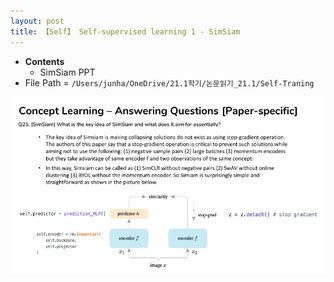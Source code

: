 ```yaml
---
layout: post
title: 【Self】 Self-supervised learning 1 - SimSiam
---
```


- **Contents**
  - SimSiam PPT
- File Path = `/Users/junha/OneDrive/21.1학기/논문읽기_21.1/Self-Traning` 



![SimSiam_1.png](https://github.com/junha1125/Imgaes_For_GitBlog/blob/master/2021-6/SimSiam.png/SimSiam_1.png?raw=true)
